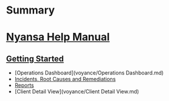 # Summary

# [Nyansa Help Manual](nyansa_help_manual.md)
## [Getting Started](README.md)
  * [Operations Dashboard](voyance/Operations Dashboard.md)
  * [Incidents, Root Causes and Remediations](voyance/Incidents.md)
  * [Reports](voyance/reports.md)
  * [Client Detail View](voyance/Client Detail View.md)
